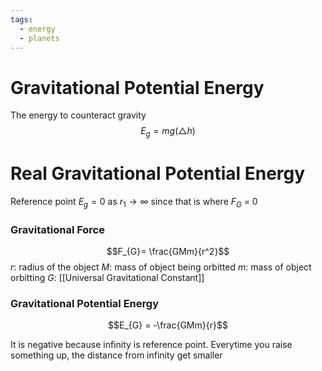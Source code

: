 ```yaml
---
tags:
  - energy
  - planets
---
```

# Gravitational Potential Energy
The energy to counteract gravity
$$E_{g} = mg(\triangle h)$$
# Real Gravitational Potential Energy
Reference point $E_{g}=0$ as $r_{1}\to \infty$ since that is where $F_G$ = 0
### Gravitational Force
$$F_{G}= \frac{GMm}{r^2}$$
$r :$ radius of the object
$M :$ mass of object being orbitted
$m :$ mass of object orbitting
$G:$ [[Universal Gravitational Constant]]
### Gravitational Potential Energy
$$E_{G} = -\frac{GMm}{r}$$

It is negative because infinity is reference point. Everytime you raise something up, the distance from infinity get smaller
